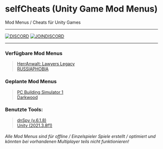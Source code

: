 # selfCheats (Unity Game Mod Menus)
Mod Menus / Cheats für Unity Games
__________

[![DISCORD](https://img.shields.io/discord/1039096335326007336?color=738ADB&label=Discord&logo=discord&logoColor=white&style=for-the-badge)](https://discord.gg/g4EGAwjUAK)
[![JOINDISCORD](https://img.shields.io/badge/JOIN-green?style=for-the-badge)](https://discord.gg/g4EGAwjUAK#join)

__________

### Verfügbare Mod Menus
> [HerrAnwalt: Lawyers Legacy](https://github.com/mopsfl/selfCheats/tree/main/HerrAnwalt%20Lawyers%20Legacy/Mod%20Menu)<br>
> [RUSSIAPHOBIA](https://github.com/mopsfl/selfCheats/tree/main/RUSSIAPHOBIA/Mod%20Menu)

### Geplante Mod Menus
> [PC Building Simulator 1](https://steamcommunity.com/app/621060)<br>
> [Darkwood](https://steamcommunity.com/app/274520)

### Benutzte Tools:
> [dnSpy (v.6.1.8)](https://github.com/dnSpy/dnSpy)<br>
> [Unity (2021.3.8f1)](https://unity.com/)


###### Alle Mod Menus sind für offline / Einzelspieler Spiele erstellt / optimiert und könnten bei vorhandenen Multiplayer teils nicht funktionieren!
